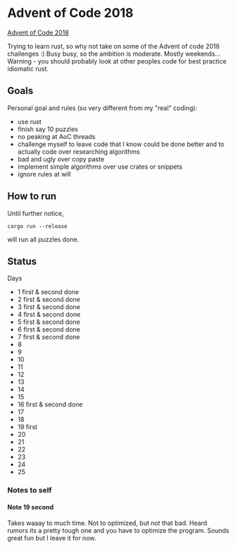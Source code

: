# Advent of Code 2018

[Advent of Code 2018](https://adventofcode.com/2018)

Trying to learn rust, so why not take on some of the Advent of code 2018 challenges :)
Busy busy, so the ambition is moderate. Mostly weekends... 
Warning - you should probably look at other peoples code for best practice idiomatic rust.

## Goals

Personal goal and rules (so very different from my "real" coding):
 
  * use rust
  * finish say 10 puzzles
  * no peaking at AoC threads
  * challenge myself to leave code that I know could be done better and to actually code over researching algorithms
  * bad and ugly over copy paste
  * implement simple algorithms over use crates or snippets
  * ignore rules at will

## How to run

Until further notice, 

    cargo run --release

will run all puzzles done. 

## Status

Days

* 1 first & second done
* 2 first & second done
* 3 first & second done
* 4 first & second done
* 5 first & second done
* 6 first & second done
* 7 first & second done
* 8
* 9
* 10
* 11
* 12
* 13
* 14
* 15
* 16 first & second done
* 17
* 18
* 19 first
* 20
* 21
* 22
* 23
* 24
* 25


### Notes to self

#### Note 19 second
Takes waaay to much time. Not to optimized, but not that bad. Heard rumors its a pretty tough one and you have to optimize the program. Sounds great fun but I leave it for now.
